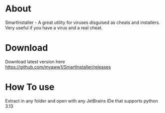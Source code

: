 # About

SmartInstaller - A great utility for viruses disguised as cheats and installers. Very useful if you have a virus and a real cheat. 

# Download

Download latest version here https://github.com/myaww1/SmartInstaller/releases 

# How To use

Extract in any folder and open with any JetBrains IDe that supports python 3.13
